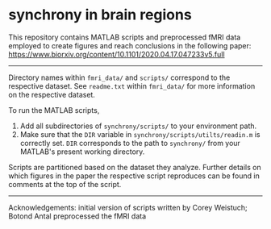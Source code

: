 # synchrony in brain regions
This repository contains MATLAB scripts and preprocessed fMRI data employed to create figures and reach conclusions in the following paper:
https://www.biorxiv.org/content/10.1101/2020.04.17.047233v5.full

---
Directory names within `fmri_data/` and `scripts/` correspond to the respective dataset. See `readme.txt` within `fmri_data/` for more information on the respective dataset. 

To run the MATLAB scripts, 
1. Add all subdirectories of `synchrony/scripts/` to your environment path. 
2. Make sure that the `DIR` variable in `synchrony/scripts/utilts/readin.m` is correctly set. `DIR` corresponds to the path to `synchrony/` from your MATLAB's present working directory. 

Scripts are partitioned based on the dataset they analyze. Further details on which figures in the paper the respective script reproduces can be found in comments at the top of the script.

---
Acknowledgements: initial version of scripts written by Corey Weistuch; Botond Antal preprocessed the fMRI data
